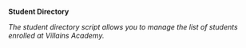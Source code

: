 **Student Directory**

*The student directory script allows you to manage the list of students enrolled at Villains Academy.*

 
 